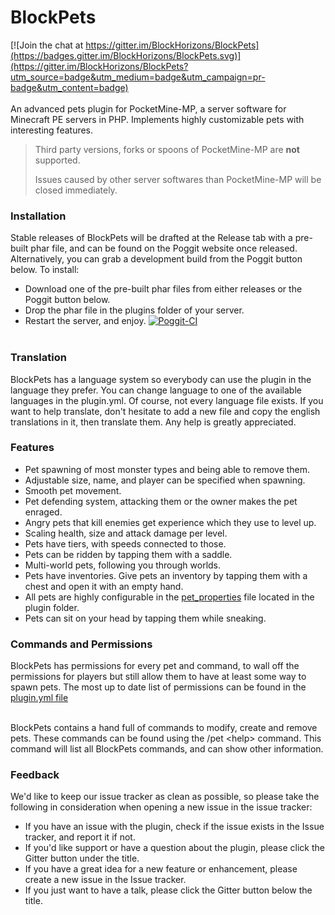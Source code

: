 # BlockPets

[![Join the chat at https://gitter.im/BlockHorizons/BlockPets](https://badges.gitter.im/BlockHorizons/BlockPets.svg)](https://gitter.im/BlockHorizons/BlockPets?utm_source=badge&utm_medium=badge&utm_campaign=pr-badge&utm_content=badge)<br><br>
An advanced pets plugin for PocketMine-MP, a server software for Minecraft PE servers in PHP. Implements highly customizable pets with interesting features.<br>
> Third party versions, forks or spoons of PocketMine-MP are **not** supported.
>
> Issues caused by other server softwares than PocketMine-MP will be closed immediately.

### Installation
Stable releases of BlockPets will be drafted at the Release tab with a pre-built phar file, and can be found on the Poggit website once released. Alternatively, you can grab a development build from the Poggit button below.
To install:
- Download one of the pre-built phar files from either releases or the Poggit button below.
- Drop the phar file in the plugins folder of your server.
- Restart the server, and enjoy.
[![Poggit-CI](https://poggit.pmmp.io/ci.shield/BlockHorizons/BlockPets/BlockPets)](https://poggit.pmmp.io/ci/BlockHorizons/BlockPets/BlockPets)<br><br>

### Translation
BlockPets has a language system so everybody can use the plugin in the language they prefer. You can change language to one of the available languages in the plugin.yml. Of course, not every language file exists. If you want to help translate, don't hesitate to add a new file and copy the english translations in it, then translate them. Any help is greatly appreciated.

### Features
- Pet spawning of most monster types and being able to remove them.
- Adjustable size, name, and player can be specified when spawning.
- Smooth pet movement.
- Pet defending system, attacking them or the owner makes the pet enraged.
- Angry pets that kill enemies get experience which they use to level up.
- Scaling health, size and attack damage per level.
- Pets have tiers, with speeds connected to those.
- Pets can be ridden by tapping them with a saddle.
- Multi-world pets, following you through worlds.
- Pets have inventories. Give pets an inventory by tapping them with a chest and open it with an empty hand.
- All pets are highly configurable in the [pet_properties](https://github.com/BlockHorizons/BlockPets/blob/master/resources/pet_properties.yml) file located in the plugin folder.
- Pets can sit on your head by tapping them while sneaking.

### Commands and Permissions
BlockPets has permissions for every pet and command, to wall off the permissions for players but still allow them to have at least some way to spawn pets. The most up to date list of permissions can be found in the [plugin.yml file](https://github.com/BlockHorizons/BlockPets/blob/master/plugin.yml)<br><br>

BlockPets contains a hand full of commands to modify, create and remove pets. These commands can be found using the /pet \<help\> command. This command will list all BlockPets commands, and can show other information.

### Feedback
We'd like to keep our issue tracker as clean as possible, so please take the following in consideration when opening a new issue in the issue tracker:
- If you have an issue with the plugin, check if the issue exists in the Issue tracker, and report it if not.
- If you'd like support or have a question about the plugin, please click the Gitter button under the title.
- If you have a great idea for a new feature or enhancement, please create a new issue in the Issue tracker.
- If you just want to have a talk, please click the Gitter button below the title.